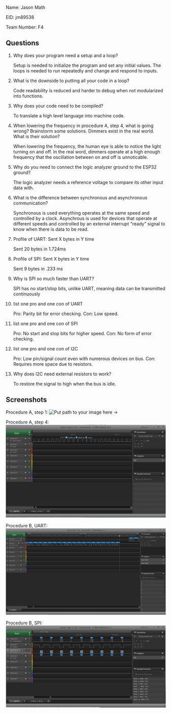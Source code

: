 Name: Jason Math

EID: jm89538

Team Number: F4

## Questions

1. Why does your program need a setup and a loop?

    Setup is needed to initialize the program and set any initial values. The loops is needed to run repeatedly and change and respond to inputs.

2. What is the downside to putting all your code in a loop?

    Code readability is reduced and harder to debug when not modularized into functions.

3. Why does your code need to be compiled?

    To translate a high level language into machine code.

4. When lowering the frequency in procedure A, step 4, what is going wrong? Brainstorm some solutions. Dimmers exist in the real world. What is their solution?

    When lowering the frequency, the human eye is able to notice the light turning on and off. In the real word, dimmers operate at a high enough frequency that the oscillation between on and off is unnoticable.

5. Why do you need to connect the logic analyzer ground to the ESP32 ground?

    The logic analyzer needs a reference voltage to compare its other input data with.

6. What is the difference between synchronous and asynchronous communication?

    Synchronous is used everything operates at the same speed and controlled by a clock. Asynchrous is used for devices that operate at different speeds and controlled by an external interrupt "ready" signal to know when there is data to be read.

7. Profile of UART: Sent X bytes in Y time 

    Sent 20 bytes in 1.724ms

8. Profile of SPI: Sent X bytes in Y time

    Sent 9 bytes in .233 ms

9. Why is SPI so much faster than UART?

    SPI has no start/stop bits, unlike UART, meaning data can be transmitted continuously

10. list one pro and one con of UART

    Pro: Parity bit for error checking. Con: Low speed.

11. list one pro and one con of SPI

    Pro: No start and stop bits for higher speed. Con: No form of error checking.

12. list one pro and one con of I2C

    Pro: Low pin/signal count even with numerous devices on bus. Con: Requires more space due to resistors.

13. Why does I2C need external resistors to work?

    To restore the signal to high when the bus is idle.

## Screenshots

Procedure A, step 1:
![Put path to your image here ->](img/timed_blink.PNG)

Procedure A, step 4:
![Put path to your image here ->](img/dimmer_img.PNG)

Procedure B, UART:
![Put path to your image here ->](img/uart_message.PNG)

Procedure B, SPI:
![Put path to your image here ->](img/spi_message.PNG)
